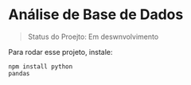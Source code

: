 # Análise de Base de Dados

> Status do Proejto: Em deswnvolvimento

Para rodar esse projeto, instale:

```
npm install python
pandas
```
